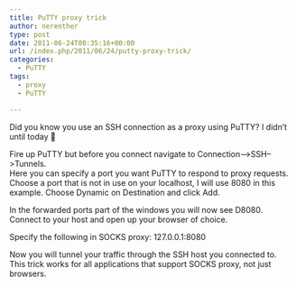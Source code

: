 ```yaml
---
title: PuTTY proxy trick
author: nerenther
type: post
date: 2011-06-24T08:35:16+00:00
url: /index.php/2011/06/24/putty-proxy-trick/
categories:
  - PuTTY
tags:
  - proxy
  - PuTTY

---
```

Did you know you use an SSH connection as a proxy using PuTTY? I didn&#8217;t until today 🙂

Fire up PuTTY but before you connect navigate to Connection&#8211;>SSH&#8211;>Tunnels.  
Here you can specify a port you want PuTTY to respond to proxy requests. Choose a port that is not in use on your localhost, I will use 8080 in this example. Choose Dynamic on Destination and click Add.

In the forwarded ports part of the windows you will now see D8080.  
Connect to your host and open up your browser of choice.

Specify the following in SOCKS proxy: 127.0.0.1:8080

Now you will tunnel your traffic through the SSH host you connected to.  
This trick works for all applications that support SOCKS proxy, not just browsers.